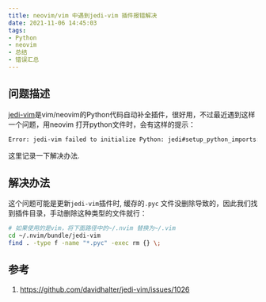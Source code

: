 ```yaml
---
title: neovim/vim 中遇到jedi-vim 插件报错解决
date: 2021-11-06 14:45:03
tags:
- Python
- neovim
- 总结
- 错误汇总
---
```


## 问题描述
[jedi-vim](https://github.com/davidhalter/jedi-vim)是vim/neovim的Python代码自动补全插件，很好用，不过最近遇到这样一个问题，用neovim 打开python文件时，会有这样的提示：

```bash
Error: jedi-vim failed to initialize Python: jedi#setup_python_imports: ImportError: bad magic number in 'jedi.common':
```
这里记录一下解决办法.

<!--more-->

## 解决办法
这个问题可能是更新`jedi-vim`插件时, 缓存的`.pyc` 文件没删除导致的，因此我们找到插件目录，手动删除这种类型的文件就行：
```bash
# 如果使用的是vim，将下面路径中的~/.nvim 替换为~/.vim
cd ~/.nvim/bundle/jedi-vim
find . -type f -name "*.pyc" -exec rm {} \;
```

## 参考
1. <https://github.com/davidhalter/jedi-vim/issues/1026>
